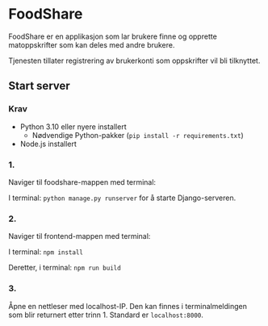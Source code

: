 # FoodShare

FoodShare er en applikasjon som lar brukere finne og opprette matoppskrifter som kan deles med andre brukere.

Tjenesten tillater registrering av brukerkonti som oppskrifter vil bli tilknyttet.

## Start server

### Krav

- Python 3.10 eller nyere installert
  - Nødvendige Python-pakker (`pip install -r requirements.txt`)
- Node.js installert

### 1.

Naviger til foodshare-mappen med terminal:

I terminal: `python manage.py runserver` for å starte Django-serveren.

### 2.

Naviger til frontend-mappen med terminal:

I terminal: `npm install`

Deretter, i terminal: `npm run build`

### 3.

Åpne en nettleser med localhost-IP. Den kan finnes i terminalmeldingen som blir returnert etter trinn 1. Standard er `localhost:8000`.

